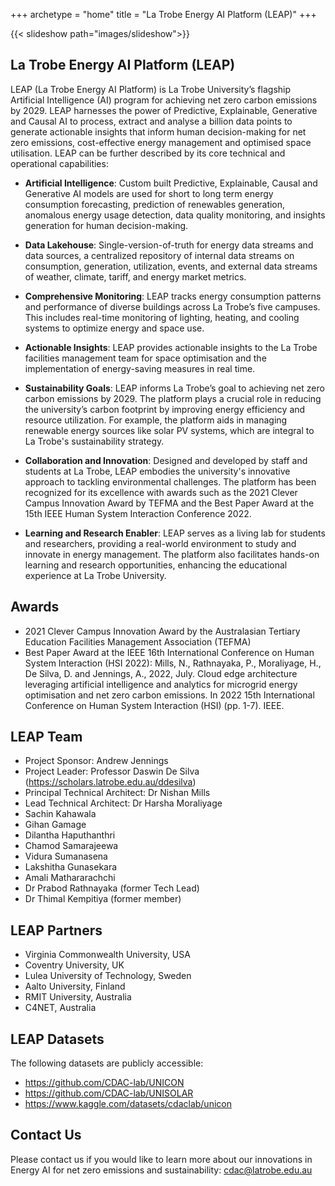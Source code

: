 +++
archetype = "home"
title = "La Trobe Energy AI Platform (LEAP)"
+++

{{< slideshow path="images/slideshow">}}

## La Trobe Energy AI Platform (LEAP)


LEAP (La Trobe Energy AI Platform) is La Trobe University’s flagship Artificial Intelligence (AI) program for achieving net zero carbon emissions by 2029. LEAP harnesses the power of Predictive, Explainable, Generative and Causal AI to process, extract and analyse a billion data points to generate actionable insights that inform human decision-making for net zero emissions, cost-effective energy management and optimised space utilisation. LEAP can be further described by its core technical and operational capabilities: 

- **Artificial Intelligence**: Custom built Predictive, Explainable, Causal and Generative AI models are used for short to long term energy consumption forecasting, prediction of renewables generation, anomalous energy usage detection, data quality monitoring, and insights generation for human decision-making. 

- **Data Lakehouse**: Single-version-of-truth for energy data streams and data sources, a centralized repository of internal data streams on consumption, generation, utilization, events, and external data streams of weather, climate, tariff, and energy market metrics.

- **Comprehensive Monitoring**: LEAP tracks energy consumption patterns and performance of diverse buildings across La Trobe’s five campuses. This includes real-time monitoring of lighting, heating, and cooling systems to optimize energy and space use.
  
- **Actionable Insights**: LEAP provides actionable insights to the La Trobe facilities management team for space optimisation and the implementation of energy-saving measures in real time.

- **Sustainability Goals**: LEAP informs La Trobe’s goal to achieving net zero carbon emissions by 2029. The platform plays a crucial role in reducing the university’s carbon footprint by improving energy efficiency and resource utilization. For example, the platform aids in managing renewable energy sources like solar PV systems, which are integral to La Trobe's sustainability strategy.

- **Collaboration and Innovation**: Designed and developed by staff and students at La Trobe, LEAP embodies the university's innovative approach to tackling environmental challenges. The platform has been recognized for its excellence with awards such as the 2021 Clever Campus Innovation Award by TEFMA and the Best Paper Award at the 15th IEEE Human System Interaction Conference 2022.

- **Learning and Research Enabler**: LEAP serves as a living lab for students and researchers, providing a real-world environment to study and innovate in energy management. The platform also facilitates hands-on learning and research opportunities, enhancing the educational experience at La Trobe University.

## Awards
- 2021 Clever Campus Innovation Award by the Australasian Tertiary Education Facilities Management Association (TEFMA) 
- Best Paper Award at the IEEE 16th International Conference on Human System Interaction (HSI 2022): Mills, N., Rathnayaka, P., Moraliyage, H., De Silva, D. and Jennings, A., 2022, July. Cloud edge architecture leveraging artificial intelligence and analytics for microgrid energy optimisation and net zero carbon emissions. In 2022 15th International Conference on Human System Interaction (HSI) (pp. 1-7). IEEE.

## LEAP Team
- Project Sponsor: Andrew Jennings
- Project Leader: Professor Daswin De Silva (https://scholars.latrobe.edu.au/ddesilva)
- Principal Technical Architect: Dr Nishan Mills
- Lead Technical Architect: Dr Harsha Moraliyage
- Sachin Kahawala
- Gihan Gamage
- Dilantha Haputhanthri
- Chamod Samarajeewa
- Vidura Sumanasena
- Lakshitha Gunasekara
- Amali Mathararachchi
- Dr Prabod Rathnayaka (former Tech Lead)
- Dr Thimal Kempitiya (former member)
  


## LEAP Partners

- Virginia Commonwealth University, USA
- Coventry University, UK
- Lulea University of Technology, Sweden
- Aalto University, Finland
- RMIT University, Australia
- C4NET, Australia

## LEAP Datasets
The following datasets are publicly accessible: 

- https://github.com/CDAC-lab/UNICON
- https://github.com/CDAC-lab/UNISOLAR
- https://www.kaggle.com/datasets/cdaclab/unicon

## Contact Us

Please contact us if you would like to learn more about our innovations in Energy AI for net zero emissions and sustainability: cdac@latrobe.edu.au 
